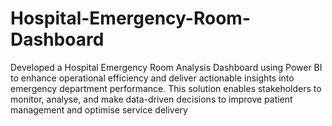 # Hospital-Emergency-Room-Dashboard
Developed a Hospital Emergency Room Analysis Dashboard using Power BI to enhance operational efficiency and deliver actionable insights into emergency department performance. This solution enables stakeholders to monitor, analyse, and make data-driven decisions to improve patient management and optimise service delivery
